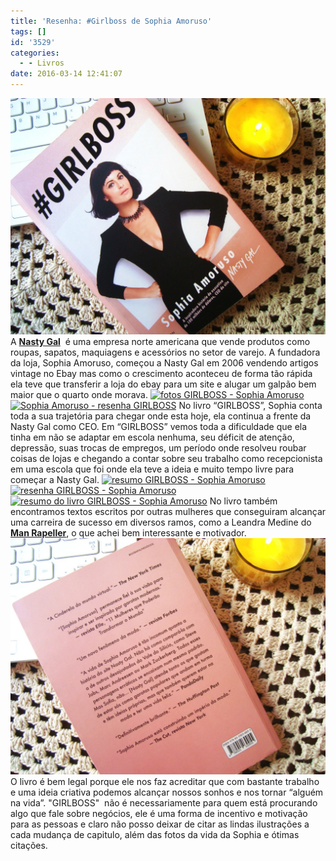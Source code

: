 ```yaml
---
title: 'Resenha: #Girlboss de Sophia Amoruso'
tags: []
id: '3529'
categories:
  - - Livros
date: 2016-03-14 12:41:07
---
```


[![Resenha do livro GIRLBOSS - Sophia Amoruso](/images/2016/03/Capa-do-livro-GIRLBOSS-1024x768.jpg)](/images/2016/03/Capa-do-livro-GIRLBOSS.jpg) A **[Nasty Gal](http://www.nastygal.com/)**  é uma empresa norte americana que vende produtos como roupas, sapatos, maquiagens e acessórios no setor de varejo. A fundadora da loja, Sophia Amoruso, começou a Nasty Gal em 2006 vendendo artigos vintage no Ebay mas como o crescimento aconteceu de forma tão rápida ela teve que transferir a loja do ebay para um site e alugar um galpão bem maior que o quarto onde morava. [![fotos GIRLBOSS - Sophia Amoruso ](/images/2016/03/página-do-livro-GIRLBOSS-1024x768.jpg)](/images/2016/03/página-do-livro-GIRLBOSS.jpg) [![Sophia Amoruso - resenha GIRLBOSS](/images/2016/03/páginas-do-livro-GIRLBOSS-1024x768.jpg)](/images/2016/03/páginas-do-livro-GIRLBOSS.jpg) No livro “GIRLBOSS”, Sophia conta toda a sua trajetória para chegar onde esta hoje, ela continua a frente da Nasty Gal como CEO. Em “GIRLBOSS” vemos toda a dificuldade que ela tinha em não se adaptar em escola nenhuma, seu déficit de atenção, depressão, suas trocas de empregos, um período onde resolveu roubar coisas de lojas e chegando a contar sobre seu trabalho como recepcionista em uma escola que foi onde ela teve a ideia e muito tempo livre para começar a Nasty Gal. [![resumo GIRLBOSS - Sophia Amoruso ](/images/2016/03/capítulo-5-GIRLBOSS-1024x768.jpg)](/images/2016/03/capítulo-5-GIRLBOSS.jpg) [![resenha GIRLBOSS - Sophia Amoruso ](/images/2016/03/páginas-do-livro-GIRLBOSS-Sophia-Amoruso-1024x768.jpg)](/images/2016/03/páginas-do-livro-GIRLBOSS-Sophia-Amoruso.jpg) [![resumo do livro GIRLBOSS - Sophia Amoruso ](/images/2016/03/capítulo-8-GIRLBOSS-Sophia-Amoruso-1024x768.jpg)](/images/2016/03/capítulo-8-GIRLBOSS-Sophia-Amoruso.jpg) No livro também encontramos textos escritos por outras mulheres que conseguiram alcançar uma carreira de sucesso em diversos ramos, como a Leandra Medine do **[Man Rapeller](http://www.manrepeller.com/)**, o que achei bem interessante e motivador. [![resenha do livro GIRLBOSS - contra capa - Sophia Amoruso ](/images/2016/03/contra-capa-do-livro-GIRLBOSS-1024x768.jpg)](/images/2016/03/contra-capa-do-livro-GIRLBOSS.jpg) O livro é bem legal porque ele nos faz acreditar que com bastante trabalho e uma ideia criativa podemos alcançar nossos sonhos e nos tornar “alguém na vida”. "GIRLBOSS"  não é necessariamente para quem está procurando algo que fale sobre negócios, ele é uma forma de incentivo e motivação para as pessoas e claro não posso deixar de citar as lindas ilustrações a cada mudança de capitulo, além das fotos da vida da Sophia e ótimas citações.
